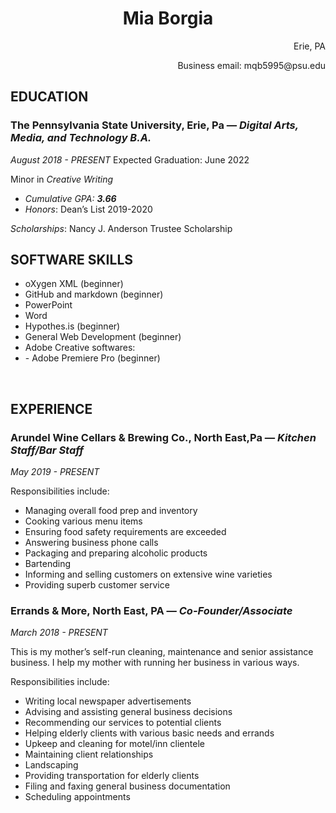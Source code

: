 <h1 style="text-align: center;">Mia Borgia</h1>
<p style="text-align: right;">Erie, PA</p>
<p style="text-align: right;">Business email: mqb5995@psu.edu</p>

<h2><b>EDUCATION</b></h2>
<h3><b>The Pennsylvania State University, </b>Erie, Pa — <i>Digital Arts, Media, and Technology B.A.</i></h3>
<i>August 2018 - PRESENT</i>
Expected Graduation: June 2022

Minor in <i>Creative Writing</i>
<ul>
 	<li><i>Cumulative GPA: <b>3.66</b></i></li>
 	<li><i>Honors</i>: Dean’s List 2019-2020</li>
</ul>
<i>Scholarships</i>: Nancy J. Anderson Trustee Scholarship
<h2><b>SOFTWARE SKILLS</b></h2>
<ul>
 	<li>oXygen XML (beginner)</li>
 	<li>GitHub and markdown (beginner)</li>
 	<li>PowerPoint</li>
 	<li>Word</li>
<li>Hypothes.is (beginner)</li>
 	<li>General Web Development (beginner)</li>
 	<li>Adobe Creative softwares:</li>
 	<li>- Adobe Premiere Pro (beginner)</li>
 	
</ul>
&nbsp;
<h2><b>EXPERIENCE</b></h2>
<h3><b>Arundel Wine Cellars &amp; Brewing Co., </b>North East,Pa — <i>Kitchen Staff/Bar Staff</i></h3>
<i>May 2019 - PRESENT</i>

Responsibilities include:
<ul>
 	<li>Managing overall food prep and inventory</li>
 	<li>Cooking various menu items</li>
 	<li>Ensuring food safety requirements are exceeded</li>
 	<li>Answering business phone calls</li>
 	<li>Packaging and preparing alcoholic products</li>
 	<li>Bartending</li>
 	<li>Informing and selling customers on extensive wine varieties</li>
 	<li>Providing superb customer service</li>
</ul>
<h3><b>Errands &amp; More, </b>North East, PA — <i>Co-Founder/Associate</i></h3>
<i>March 2018 - PRESENT</i>

This is my mother’s self-run cleaning, maintenance and senior assistance business. I help my mother with running her business in various ways.

Responsibilities include:
<ul>
 	<li>Writing local newspaper advertisements</li>
 	<li>Advising and assisting general business decisions</li>
 	<li>Recommending our services to potential clients</li>
 	<li>Helping elderly clients with various basic needs and errands</li>
 	<li>Upkeep and cleaning for motel/inn clientele</li>
 	<li>Maintaining client relationships</li>
 	<li>Landscaping</li>
 	<li>Providing transportation for elderly clients</li>
 	<li>Filing and faxing general business documentation</li>
 	<li>Scheduling appointments</li>
</ul>
&nbsp;
